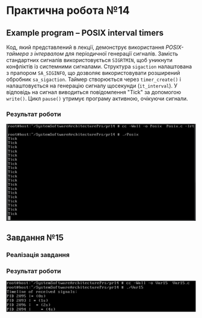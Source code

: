 # Практична робота №14
## Example program – POSIX interval timers
Код, який представлений в лекції, демонструє використання *POSIX-таймера з інтервалом* для періодичної генерації сигналів. Замість стандартних сигналів використовується `SIGRTMIN`, щоб уникнути конфліктів із системними сигналами. Структура `sigaction` налаштована з прапором `SA_SIGINFO`, що дозволяє використовувати розширений обробник `sa_sigaction`. Таймер створюється через `timer_create()` і налаштовується на генерацію сигналу щосекунди (`it_interval`). У відповідь на сигнал виводиться повідомлення "Tick" за допомогою `write()`. Цикл `pause()` утримує програму активною, очікуючи сигнали.
### Результат роботи
![](images/1.png)

## Завдання №15

### Реалізація завдання

### Результат роботи
![](images/2.png)